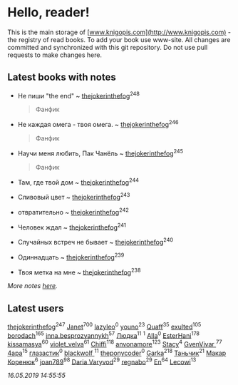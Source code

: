 # Hello, reader!
This is the main storage of [www.knigopis.com](http://www.knigopis.com) - the registry of read books.
To add your book use www-site. All changes are committed and synchronized with this git repository.
Do not use pull requests to make changes here.


## Latest books with notes
* Не пиши "the end" ~ [thejokerinthefog](users/317/317244423-vkontakte)<sup>248</sup>
    > Фанфик

* Не каждая омега - твоя омега. ~ [thejokerinthefog](users/317/317244423-vkontakte)<sup>246</sup>
    > Фанфик

* Научи меня любить, Пак Чанёль ~ [thejokerinthefog](users/317/317244423-vkontakte)<sup>245</sup>
    > Фанфик

* Там, где твой дом ~ [thejokerinthefog](users/317/317244423-vkontakte)<sup>244</sup>

* Сливовый цвет ~ [thejokerinthefog](users/317/317244423-vkontakte)<sup>243</sup>

* отвратительно ~ [thejokerinthefog](users/317/317244423-vkontakte)<sup>242</sup>

* Человек ждал ~ [thejokerinthefog](users/317/317244423-vkontakte)<sup>241</sup>

* Случайных встреч не бывает ~ [thejokerinthefog](users/317/317244423-vkontakte)<sup>240</sup>

* Одиннадцать ~ [thejokerinthefog](users/317/317244423-vkontakte)<sup>239</sup>

* Твоя метка на мне ~ [thejokerinthefog](users/317/317244423-vkontakte)<sup>238</sup>


_More notes [here](latest_books_with_notes.md)._


## Latest users
[thejokerinthefog](users/317/317244423-vkontakte)<sup>247</sup> 
[Janet](users/108/108113656204404967440-google)<sup>700</sup> 
[lazyleo](users/116/116845519572391639637-google)<sup>0</sup> 
[youno](users/302/302928912-vkontakte)<sup>23</sup> 
[Quaff](users/122/12267158-vkontakte)<sup>35</sup> 
[exulted](users/100/100599204551896265722-google)<sup>105</sup> 
[borodach](users/157/15706320-vkontakte)<sup>165</sup> 
[inna.besprozvannykh](users/733/73323849-yandex)<sup>57</sup> 
[Людка](users/111/111038749-vkontakte)<sup>11</sup> 
[](users/114/114792281744850455512-google)<sup>1</sup> 
[Alla](users/103/103352250712959229257-google)<sup>0</sup> 
[EsterHani](users/305/30558181-vkontakte)<sup>178</sup> 
[kissamasya](users/684/68439978-vkontakte)<sup>60</sup> 
[violet_velva](users/116/116961712580551399099-google)<sup>61</sup> 
[Chiffi](users/105/105831994080785626680-google)<sup>118</sup> 
[anvonamore](users/595/5957175-vkontakte)<sup>123</sup> 
[Stacy](users/309/30902475-vkontakte)<sup>4</sup> 
[GvenVivar ](users/158/158266434925901-facebook)<sup>77</sup> 
[4apa](users/117/117392596378069249667-google)<sup>15</sup> 
[глазастик](users/115/115257673890455357280-google)<sup>0</sup> 
[blackwolf ](users/236/236639644-vkontakte)<sup>11</sup> 
[theponycoder](users/195/195144442-vkontakte)<sup>0</sup> 
[Garka](users/115/115753719718250012620-google)<sup>218</sup> 
[Таньчик](users/209/2096581563762610-facebook)<sup>21</sup> 
[Макар Коренюк](users/126/126368737-vkontakte)<sup>6</sup> 
[joan789](users/240/2401650-vkontakte)<sup>98</sup> 
[Daria Varyvod](users/829/829893410524253-facebook)<sup>29</sup> 
[regnabo](users/870/870059322-yandex)<sup>29</sup> 
[En](users/333/333646551-vkontakte)<sup>64</sup> 
[Lecowi](users/521/521873425-vkontakte)<sup>13</sup> 


_16.05.2019 14:55:55_
